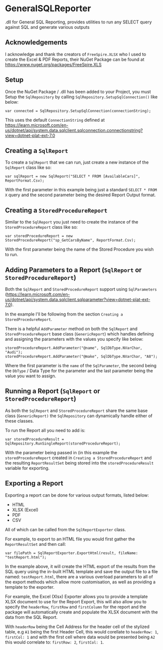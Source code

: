 # GeneralSQLReporter
.dll for General SQL Reporting, provides utilities to run any SELECT query against SQL and generate various outputs

## Acknowledgements
I acknowledge and thank the creators of `FreeSpire.XLSX` who I used to create the Excel & PDF Reports, their NuGet Package can be found at https://www.nuget.org/packages/FreeSpire.XLS 

## Setup
Once the NuGet Package / .dll has been added to your Project, you must Setup the `SqlRepository` by calling `SqlRepository.SetupSqlConnection()` like below:
```
var connected = SqlRepository.SetupSqlConnection(connectionString);
```

This uses the default `ConnectionString` defined at https://learn.microsoft.com/en-us/dotnet/api/system.data.sqlclient.sqlconnection.connectionstring?view=dotnet-plat-ext-7.0

## Creating a `SqlReport`
To create a `SqlReport` that we can run, just create a new instance of the `SqlReport` class like so:
```
var sqlReport = new SqlReport("SELECT * FROM [AvailableCars]", ReportFormat.Csv);
```

With the first parameter in this example being just a standard `SELECT * FROM X` query and the second parameter being the desired Report Output format.

## Creating a `StoredProcedureReport`
Similar to the `SqlReport` you just need to create the instance of the `StoredProcedureReport` class like so:
```
var storedProcedureReport = new StoredProcedureReport("sp_GetCarsByName", ReportFormat.Csv);
```

With the first parameter being the name of the Stored Procedure you wish to run.

## Adding Parameters to a Report (`SqlReport` or `StoredProcedureReport`)
Both the `SqlReport` and `StoredProcedureReport` support using `SqlParameters` (https://learn.microsoft.com/en-us/dotnet/api/system.data.sqlclient.sqlparameter?view=dotnet-plat-ext-7.0).

In the example I'll be following from the section `Creating a StoredProcedureReport`.

There is a helpful `AddParameter` method on both the `SqlReport` and `StoredProcedureReport` base class (`GenericReport`) which handles defining and assigning the parameters with the values you specify like below:
```
storedProcedureReport.AddParameter("@name", SqlDbType.NVarChar, "Audi");
storedProcedureReport.AddParameter("@make", SqlDbType.NVarChar, "A8");
```

Where the first parameter is the `name` of the `SqlParameter`, the second being the `DbType` / Data Type for the parameter and the last parameter being the value you want to assign.

## Running a Report (`SqlReport` or `StoredProcedureReport`)
As both the `SqlReport` and `StoredProcedureReport` share the same base class (`GenericReport)` the `SqlRepository` can dynamically handle either of these classes.

To run the Report all you need to add is:
```
var storedProcedureResult = SqlRepository.RunSingleReport(storedProcedureReport);
```

With the parameter being passed in (in this example the `storedProcedureReport` created in `Creating a StoredProcedureReport` and the resulting `ReportResultSet` being stored into the `storedProcedureResult` variable for exporting.

## Exporting a Report
Exporting a report can be done for various output formats, listed below:
- HTML
- XLSX (Excel)
- PDF
- CSV

All of which can be called from the `SqlReportExporter` class.

For example, to export to an HTML file you would first gather the `ReportResultSet` and then call:
```
var filePath = SqlReportExporter.ExportHtml(result, fileName: "testReport.html");
```
In the example above, it will create the HTML export of the results from the SQL query using the in-built HTML template and save the output file to a file named: `testReport.html`, there are a various overload parameters to all of the export methods which allow more customisation, as well as providing a template to the exporter.

For example, the Excel (Xlsx) Exporter allows you to provide a template XLSX document to use for the Report Export, this will also allow you to specify the `headerRow`, `firstRow` and `firstColumn` for the report and the package will automatically create and populate the XLSX document with the data from the SQL Report.

With `headerRow` being the Cell Address for the header cell of the stylized table, e.g `A1` being the first Header Cell, this would corellate to `headerRow: 1`, `firstCol: 1` and with the first cell where data would be presented being `A2` this would correlate to: `firstRow: 2`, `firstCol: 1`.
